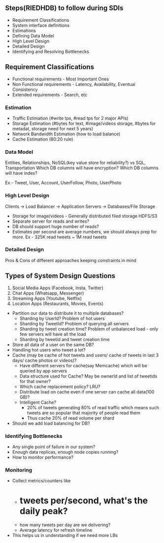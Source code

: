 ## Steps(RIEDHDB) to follow during SDIs

* Requirement Classifications
* System interface definitions
* Estimations
* Defining Data Model
* High Level Design
* Detailed Design
* Identifying and Resolving Bottlenecks

## Requirement Classifications

* Functional requirements - Most Important Ones
* Non Functional requirements - Latency, Availability, Eventual Consistency
* Extended requirements - Search, etc

### Estimation
* Traffic Estimation (#write tps, #read tps for 2 major APIs)
* Storage Estimation (#bytes for text, #image/videos storage, #bytes for metadat, storage need for next 5 years)
* Network Bandwidth Estimation (how to load balance)
* Cache Estimation (80:20 rule)

### Data Model
Entities, Relationships, NoSQL(key value store for reliability?)  vs SQL, Transportation
Which DB columns will have encryption?
Which DB columns will have index?

Ex - Tweet, User, Account, UserFollow, Photo, UserPhoto

### High Level Design
Clients -> Load Balancer -> Application Servers -> Databases/File Storage

* Storage for image/videos - Generally distributed filed storage HDFS/S3
* Separate server for reads and writes?
* DB should support huge number of reads?
* Estimates per second are average numbers, we should always prep for more. Ex - 325K read tweets ~ 1M read tweets

### Detailed Design
Pros & Cons of different approaches keeping constraints in mind


## Types of System Design Questions
1. Social Media Apps (Facebook, Insta, Twitter)
2. Chat Apps (Whatsapp, Messenger)
3. Streaming Apps (Youtube, Netflix)
4. Location Apps (Restaurants, Movies, Events)



* Partition our data to distribute it to multiple databases?
  * Sharding by UserId? Problem of hot users
  * Sharding by TweetId? Problem of querying all servers
  * Sharding by tweet creation time? Problem of unbalanced load - only few servers will have all the load
  * Sharding by tweetid and tweet creation time
* Store all data of a user on the same DB?
* Handling hot users who tweet a lot?
* Cache (may be cache of hot tweets and users/ cache of tweets in last 3 days/ cache photos or videos)?
  * Have different servers for cache(say Memcache) which will be queried by app servers
  * Data structure used for Cache? May be ownerId and list of tweetids for that owner? 
  * Which cache replacement policy? LRU?
  * Distribute load on cache even if one server can cache all data(100 GB)?
  * Intelligent Cache? 
    * 20% of tweets generating 80% of read traffic which means such tweets are so popular that majority of people read them
    * Thus cache 20% of read volume per shard
* Should we add load balancing for DB?

### Identifying Bottlenecks

* Any single point of failure in our system?
* Enough data replicas, enough node copies running?
* How to monitor performance?

### Monitoring

* Collect metrics/counters like
  * # tweets per/second, what's the daily peak?
  * how many tweets per day are we delivering?
  * Average latency for refresh timeline
* This helps us in understanding if we need more LBs









